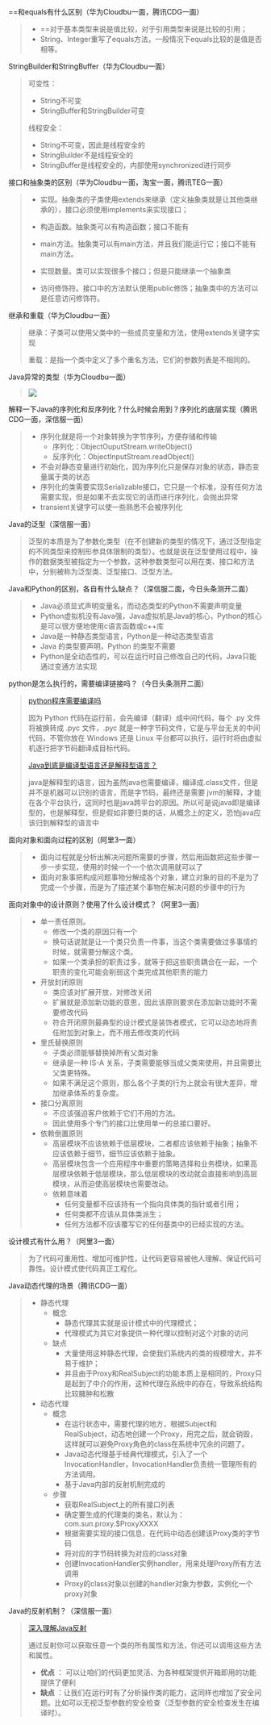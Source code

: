 ==和equals有什么区别（华为Cloudbu一面，腾讯CDG一面）

> - ==对于基本类型来说是值比较，对于引用类型来说是比较的引用；
> - String、Integer重写了equals方法，一般情况下equals比较的是值是否相等。

StringBuilder和StringBuffer（华为Cloudbu一面）

> 可变性：
> 
> - String不可变
> - StringBuffer和StringBuilder可变
> 
> 线程安全：
> 
> - String不可变，因此是线程安全的
> - StringBuilder不是线程安全的
> - StringBuffer是线程安全的，内部使用synchronized进行同步

接口和抽象类的区别（华为Cloudbu一面，淘宝一面，腾讯TEG一面）

> - 实现。抽象类的子类使用extends来继承（定义抽象类就是让其他类继承的），接口必须使用implements来实现接口；
> 
> - 构造函数。抽象类可以有构造函数；接口不能有
> 
> - main方法。抽象类可以有main方法，并且我们能运行它；接口不能有main方法。
> 
> - 实现数量。类可以实现很多个接口；但是只能继承一个抽象类
> 
> - 访问修饰符。接口中的方法默认使用public修饰；抽象类中的方法可以是任意访问修饰符。

继承和重载（华为Cloudbu一面）

> 继承：子类可以使用父类中的一些成员变量和方法，使用extends关键字实现
> 
> 重载：是指一个类中定义了多个重名方法，它们的参数列表是不相同的。

Java异常的类型（华为Cloudbu一面）

> ![](https://cs-notes-1256109796.cos.ap-guangzhou.myqcloud.com/PPjwP.png)

解释一下Java的序列化和反序列化？什么时候会用到？序列化的底层实现（腾讯CDG一面，深信服一面）

> - 序列化就是将一个对象转换为字节序列，方便存储和传输
>   - 序列化：ObjectOuputStream.writeObject()
>   - 反序列化：ObjectInputStream.readObject()
> - 不会对静态变量进行初始化，因为序列化只是保存对象的状态，静态变量属于类的状态
> - 序列化的类需要实现Serializable接口，它只是一个标准，没有任何方法需要实现，但是如果不去实现它的话而进行序列化，会抛出异常
> - transient关键字可以使一些熟悉不会被序列化

Java的泛型（深信服一面）

> 泛型的本质是为了参数化类型（在不创建新的类型的情况下，通过泛型指定的不同类型来控制形参具体限制的类型）。也就是说在泛型使用过程中，操作的数据类型被指定为一个参数，这种参数类型可以用在类、接口和方法中，分别被称为泛型类、泛型接口、泛型方法。

Java和Python的区别，各自有什么缺点？（深信服二面，今日头条测开二面）

> - Java必须显式声明变量名，而动态类型的Python不需要声明变量
> - Python虚拟机没有Java强，Java虚拟机是Java的核心，Python的核心是可以很方便地使用c语言函数或c++库
> - Java是一种静态类型语言，Python是一种动态类型语言
> - Java 的类型要声明，Python 的类型不需要
> - Python是全动态性的，可以在运行时自己修改自己的代码，Java只能通过变通方法实现

python是怎么执行的，需要编译链接吗？（今日头条测开二面）

> [python程序需要编译吗](https://cloud.tencent.com/developer/article/1725774)
> 
> 因为 Python 代码在运行前，会先编译（翻译）成中间代码，每个 .py 文件将被换转成 .pyc 文件，.pyc 就是一种字节码文件，它是与平台无关的中间代码，不管你放在 Windows 还是 Linux 平台都可以执行，运行时将由虚拟机逐行把字节码翻译成目标代码。
> 
> [Java到底是编译型语言还是解释型语言？](https://blog.fundebug.com/2019/01/25/is-java-a-compiled-or-an-interpreted-programming-language/)
> 
> java是解释型的语言，因为虽然java也需要编译，编译成.class文件，但是并不是机器可以识别的语言，而是字节码，最终还是需要 jvm的解释，才能在各个平台执行，这同时也是java跨平台的原因。所以可是说java即是编译型的，也是解释型，但是假如非要归类的话，从概念上的定义，恐怕java应该归到解释型的语言中

面向对象和面向过程的区别（阿里3一面）

> - 面向过程就是分析出解决问题所需要的步骤，然后用函数把这些步骤一步一步实现，使用的时候一个一个依次调用就可以了
> - 面向对象事把构成问题事物分解成各个对象，建立对象的目的不是为了完成一个步骤，而是为了描述某个事物在解决问题的步骤中的行为

面向对象中的设计原则？使用了什么设计模式？（阿里3一面）

> - 单一责任原则。
>   - 修改一个类的原因只有一个
>   - 换句话说就是让一个类只负责一件事，当这个类需要做过多事情的时候，就需要分解这个类。
>   - 如果一个类承担的职责过多，就等于把这些职责耦合在一起，一个职责的变化可能会削弱这个类完成其他职责的能力
> - 开放封闭原则
>   - 类应该对扩展开放，对修改关闭
>   - 扩展就是添加新功能的意思，因此该原则要求在添加新功能时不需要修改代码
>   - 符合开闭原则最典型的设计模式是装饰者模式，它可以动态地将责任附加到对象上，而不用去修改类的代码
> - 里氏替换原则
>   - 子类必须能够替换掉所有父类对象
>   - 继承是一种 IS-A 关系，子类需要能够当成父类来使用，并且需要比父类更特殊。
>   - 如果不满足这个原则，那么各个子类的行为上就会有很大差异，增加继承体系的复杂度。
> - 接口分离原则
>   - 不应该强迫客户依赖于它们不用的方法。
>   - 因此使用多个专门的接口比使用单一的总接口要好。
> - 依赖倒置原则
>   - 高层模块不应该依赖于低层模块，二者都应该依赖于抽象；抽象不应该依赖于细节，细节应该依赖于抽象。
>   - 高层模块包含一个应用程序中重要的策略选择和业务模块，如果高层模块依赖于低层模块，那么低层模块的改动就会直接影响到高层模块，从而迫使高层模块也需要改动。
>   - 依赖意味着
>     - 任何变量都不应该持有一个指向具体类的指针或者引用；
>     - 任何类都不应该从具体类派生；
>     - 任何方法都不应该覆写它的任何基类中的已经实现的方法。

设计模式有什么用？（阿里3一面）

> 为了代码可重用性、增加可维护性，让代码更容易被他人理解、保证代码可靠性。设计模式使代码真正工程化。

Java动态代理的场景（腾讯CDG一面）

> - 静态代理
>   - 概念
>     - 静态代理其实就是设计模式中的代理模式；
>     - 代理模式为其它对象提供一种代理以控制对这个对象的访问
>   - 缺点
>     - 大量使用这种静态代理，会使我们系统内的类的规模增大，并不易于维护；
>     - 并且由于Proxy和RealSubject的功能本质上是相同的，Proxy只是起到了中介的作用，这种代理在系统中的存在，导致系统结构比较臃肿和松散
> - 动态代理
>   - 概念
>     - 在运行状态中，需要代理的地方，根据Subject和RealSubject，动态地创建一个Proxy，用完之后，就会销毁，这样就可以避免Proxy角色的class在系统中冗余的问题了。
>     - Java动态代理基于经典代理模式，引入了一个InvocationHandler，InvocationHandler负责统一管理所有的方法调用。
>     - 基于Java内部的反射机制完成的
>   - 步骤
>     - 获取RealSubject上的所有接口列表
>     - 确定要生成的代理类的类名，默认为：com.sun.proxy.$ProxyXXXX
>     - 根据需要实现的接口信息，在代码中动态创建该Proxy类的字节码
>     - 将对应的字节码转换为对应的class对象
>     - 创建InvocationHandler实例handler，用来处理Proxy所有方法调用
>     - Proxy的class对象以创建的handler对象为参数，实例化一个proxy对象

Java的反射机制？（深信服一面）

> [深入理解Java反射](https://zhuanlan.zhihu.com/p/60805342)
> 
> 通过反射你可以获取任意一个类的所有属性和方法，你还可以调用这些方法和属性。
> 
> - **优点** ： 可以让咱们的代码更加灵活、为各种框架提供开箱即用的功能提供了便利
> - **缺点** ：让我们在运行时有了分析操作类的能力，这同样也增加了安全问题。比如可以无视泛型参数的安全检查（泛型参数的安全检查发生在编译时）。
